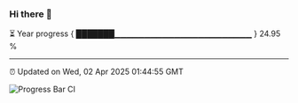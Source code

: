 ### Hi there 👋

⏳ Year progress { ███████▁▁▁▁▁▁▁▁▁▁▁▁▁▁▁▁▁▁▁▁▁▁▁ } 24.95 %

---

⏰ Updated on Wed, 02 Apr 2025 01:44:55 GMT

![Progress Bar CI](https://github.com/liununu/liununu/workflows/Progress%20Bar%20CI/badge.svg)

